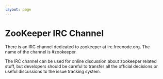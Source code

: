 ```yaml
---
layout: page
---
```

# ZooKeeper IRC Channel

There is an IRC channel dedicated to zookeeper at irc.freenode.org. The name of the channel is #zookeeper.

The IRC channel can be used for online discussion about zookeeper related stuff, but developers should be careful to transfer all the official decisions or useful discussions to the issue tracking system.



